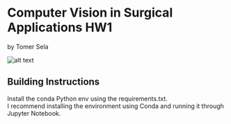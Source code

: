 # Computer Vision in Surgical Applications HW1
by Tomer Sela

![alt text](Results/Image_exemple.png?raw=true)

## Building Instructions
Install the conda Python env using the requirements.txt.  
I recommend installing the environment using Conda and running it through Jupyter Notebook.  

